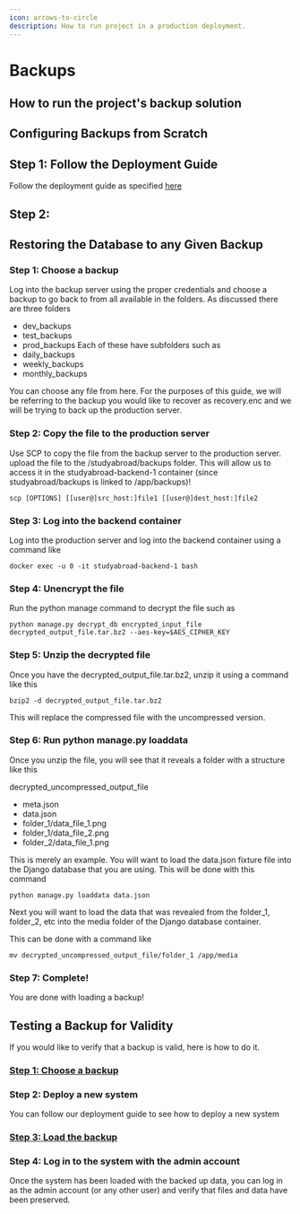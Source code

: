 ```yaml
---
icon: arrows-to-circle
description: How to run project in a production deployment.
---
```


# Backups
## How to run the project's backup solution

## Configuring Backups from Scratch

## Step 1: Follow the Deployment Guide
Follow the deployment guide as specified [here](https://duke-ece-458.gitbook.io/mishmash/dev-docs/deployment-guide)

## Step 2: 

## Restoring the Database to any Given Backup

### Step 1: Choose a backup

Log into the backup server using the proper credentials and choose a backup to go back to from all available in the folders.
As discussed there are three folders
- dev_backups
- test_backups
- prod_backups
Each of these have subfolders such as
- daily_backups
- weekly_backups
- monthly_backups

You can choose any file from here. For the purposes of this guide, we will be referring to the backup you would like to recover as recovery.enc and we will be trying to back up the production server.

### Step 2: Copy the file to the production server

Use SCP to copy the file from the backup server to the production server. upload the file to the /studyabroad/backups folder. This will allow us to access it in the studyabroad-backend-1 container (since studyabroad/backups is linked to /app/backups)!

`scp [OPTIONS] [[user@]src_host:]file1 [[user@]dest_host:]file2`

### Step 3: Log into the backend container

Log into the production server and log into the backend container using a command like

`docker exec -u 0 -it studyabroad-backend-1 bash`

### Step 4: Unencrypt the file

Run the python manage command to decrypt the file such as

`python manage.py decrypt_db encrypted_input_file decrypted_output_file.tar.bz2 --aes-key=$AES_CIPHER_KEY`

### Step 5: Unzip the decrypted file

Once you have the decrypted_output_file.tar.bz2, unzip it using a command like this

`bzip2 -d decrypted_output_file.tar.bz2`

This will replace the compressed file with the uncompressed version.

### Step 6: Run python manage.py loaddata

Once you unzip the file, you will see that it reveals a folder with a structure like this

decrypted_uncompressed_output_file
- meta.json
- data.json
- folder_1/data_file_1.png
- folder_1/data_file_2.png
- folder_2/data_file_1.png

This is merely an example. You will want to load the data.json fixture file into the Django database that you are using. This will be done with this command

`python manage.py loaddata data.json`

Next you will want to load the data that was revealed from the folder_1, folder_2, etc into the media folder of the Django database container.

This can be done with a command like

`mv decrypted_uncompressed_output_file/folder_1 /app/media`

### Step 7: Complete!

You are done with loading a backup!

## Testing a Backup for Validity
If you would like to verify that a backup is valid, here is how to do it.

### [Step 1: Choose a backup](#step-1-choose-a-backup)

### Step 2: Deploy a new system

You can follow our deployment guide to see how to deploy a new system

### [Step 3: Load the backup](#restoring-the-database-to-any-given-backup)

### Step 4: Log in to the system with the admin account

Once the system has been loaded with the backed up data, you can log in as the admin account (or any other user) and verify that files and data have been preserved.


